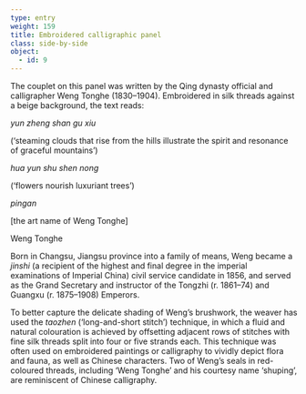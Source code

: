 ```yaml
---
type: entry
weight: 159
title: Embroidered calligraphic panel
class: side-by-side
object:
  - id: 9
---
```

The couplet on this panel was written by the Qing dynasty
official and calligrapher Weng Tonghe (1830–1904).
Embroidered in silk threads against a beige background,
the text reads:

*yun zheng shan gu xiu*

(‘steaming clouds that rise from the hills illustrate the
spirit and resonance of graceful mountains’)

*hua yun shu shen nong*

(‘flowers nourish luxuriant trees’)

*pingan*

[the art name of Weng Tonghe]

Weng Tonghe

Born in Changsu, Jiangsu province into a family of means,
Weng became a *jinshi* (a recipient of the highest and final
degree in the imperial examinations of Imperial China)
civil service candidate in 1856, and served as the Grand
Secretary and instructor of the Tongzhi (r. 1861–74) and
Guangxu (r. 1875–1908) Emperors.

To better capture the delicate shading of Weng’s
brushwork, the weaver has used the *taozhen* (‘long-and-short
stitch’) technique, in which a fluid and natural
colouration is achieved by offsetting adjacent rows of
stitches with fine silk threads split into four or five strands
each. This technique was often used on embroidered
paintings or calligraphy to vividly depict flora and fauna,
as well as Chinese characters. Two of Weng’s seals in
red-coloured threads, including ‘Weng Tonghe’ and his
courtesy name ‘shuping’, are reminiscent of Chinese
calligraphy.
